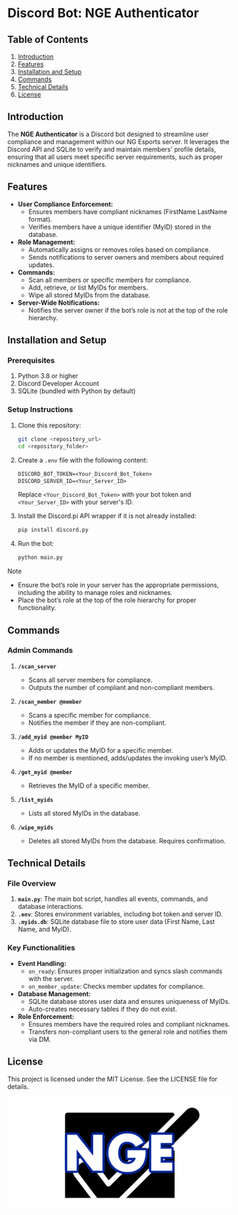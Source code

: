 # Discord Bot: NGE Authenticator

## Table of Contents

1. [Introduction](#introduction)
2. [Features](#features)
3. [Installation and Setup](#installation-and-setup)
4. [Commands](#commands)
5. [Technical Details](#technical-details)
6. [License](#license)

## Introduction

The **NGE Authenticator** is a Discord bot designed to streamline user compliance and management within our NG Esports server. It leverages the Discord API and SQLite to verify and maintain members' profile details, ensuring that all users meet specific server requirements, such as proper nicknames and unique identifiers.

## Features

- **User Compliance Enforcement:**
  - Ensures members have compliant nicknames (FirstName LastName format).
  - Verifies members have a unique identifier (MyID) stored in the database.
- **Role Management:**
  - Automatically assigns or removes roles based on compliance.
  - Sends notifications to server owners and members about required updates.
- **Commands:**
  - Scan all members or specific members for compliance.
  - Add, retrieve, or list MyIDs for members.
  - Wipe all stored MyIDs from the database.
- **Server-Wide Notifications:**
  - Notifies the server owner if the bot’s role is not at the top of the role hierarchy.

## Installation and Setup

### Prerequisites

1. Python 3.8 or higher
2. Discord Developer Account
3. SQLite (bundled with Python by default)

### Setup Instructions

1. Clone this repository:

   ```bash
   git clone <repository_url>
   cd <repository_folder>
   ```

2. Create a `.env` file with the following content:

   ```env
   DISCORD_BOT_TOKEN=<Your_Discord_Bot_Token>
   DISCORD_SERVER_ID=<Your_Server_ID>
   ```

   Replace `<Your_Discord_Bot_Token>` with your bot token and `<Your_Server_ID>` with your server's ID.

3. Install the Discord.pi API wrapper if it is not already installed:
   ```bash
   pip install discord.py
   ```

4. Run the bot:

   ```bash
   python main.py
   ```

> [!NOTE]
> - Ensure the bot’s role in your server has the appropriate permissions, including the ability to manage roles and nicknames.
> - Place the bot’s role at the top of the role hierarchy for proper functionality.

## Commands

### Admin Commands

1. **`/scan_server`**

   - Scans all server members for compliance.
   - Outputs the number of compliant and non-compliant members.

2. **`/scan_member @member`**

   - Scans a specific member for compliance.
   - Notifies the member if they are non-compliant.

3. **`/add_myid @member MyID`**

   - Adds or updates the MyID for a specific member.
   - If no member is mentioned, adds/updates the invoking user’s MyID.

4. **`/get_myid @member`**

   - Retrieves the MyID of a specific member.

5. **`/list_myids`**

   - Lists all stored MyIDs in the database.

6. **`/wipe_myids`**

   - Deletes all stored MyIDs from the database. Requires confirmation.

## Technical Details

### File Overview

1. **`main.py`**: The main bot script, handles all events, commands, and database interactions.
2. **`.env`**: Stores environment variables, including bot token and server ID.
3. **`.myids.db`**: SQLite database file to store user data (First Name, Last Name, and MyID).

### Key Functionalities

- **Event Handling:**
  - `on_ready`: Ensures proper initialization and syncs slash commands with the server.
  - `on_member_update`: Checks member updates for compliance.
- **Database Management:**
  - SQLite database stores user data and ensures uniqueness of MyIDs.
  - Auto-creates necessary tables if they do not exist.
- **Role Enforcement:**
  - Ensures members have the required roles and compliant nicknames.
  - Transfers non-compliant users to the general role and notifies them via DM.

## License

This project is licensed under the MIT License. See the LICENSE file for details.

![alt text](https://github.com/Cam-Cooper3/nge_auth_bot/blob/main/Resources/NGE_Icon_Git.png?raw=true)
